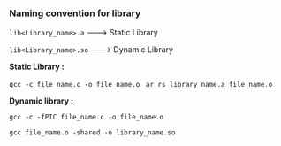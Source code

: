 ### Naming convention for library

`lib<Library_name>.a` ---> Static Library

`lib<Library_name>.so` ---> Dynamic Library

**Static Library :**

`gcc -c file_name.c -o file_name.o`
`
ar rs library_name.a file_name.o` 

**Dynamic library :**

`gcc -c -fPIC file_name.c -o file_name.o`

`gcc file_name.o -shared -o library_name.so`
